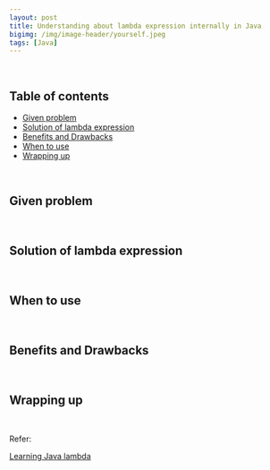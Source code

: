 ```yaml
---
layout: post
title: Understanding about lambda expression internally in Java
bigimg: /img/image-header/yourself.jpeg
tags: [Java]
---
```





<br>

## Table of contents
- [Given problem](#given-problem)
- [Solution of lambda expression](#solution-of-lambda-expression)
- [Benefits and Drawbacks](#benefits-and-drawbacks)
- [When to use](#when-to-use)
- [Wrapping up](#wrapping-up)


<br>

## Given problem






<br>

## Solution of lambda expression






<br>

## When to use





<br>

## Benefits and Drawbacks




<br>

## Wrapping up




<br>

Refer:

[Learning Java lambda]()

[]()

[]()

[]()